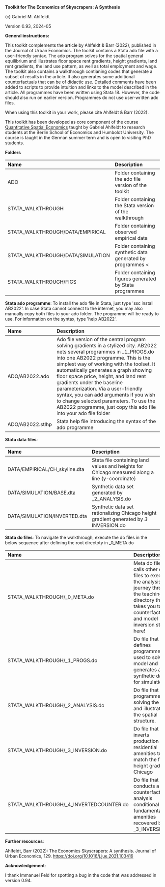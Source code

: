 **Toolkit for The Economics of Skyscrapers: A Synthesis**

(c) Gabriel M. Ahlfeldt

Version 0.93, 2024-05

**General instructions:**

This toolkit complements the article by Ahlfeldt & Barr (2022), published in the Journal of Urban Economics. The toolkit contains a Stata ado file with a user-friendly syntax. The ado program solves for the spatial general equilibrium and illustrates floor space rent gradients, height gradients, land rent gradients, the land use pattern, as well as total employment and wage. The toolkit also contains a walkthrough contianing codes that generate a subset of results in the article. It also generates some additional counterfactuals that can be of didactic use. Detailed comments have been added to scripts to provide intuition and links to the model described in the article. All programmes have been written using Stata 18. However, the code should also run on earlier version. Programmes do not use user-written ado files. 

When using this toolkit in your work, please cite Ahlfeldt & Barr (2022).

This toolkit has been developed as core component of the course [Quantitative Spatial Economics](https://sites.google.com/view/bqse/bqse-teaching) taught by Gabriel Ahlfeldt to research students at the Berlin School of Economics and Humboldt University. The course is taught in the German summer term and is open to visiting PhD students.

**Folders**

Name | Description |
|:---------------------------------------------|:-------------------------------------------------------------------------|
| ADO | Folder containing the ado file version of the toolkit |
| STATA_WALKTHROUGH | Folder containing the Stata version of the walkthrough |
| STATA_WALKTHROUGH/DATA/EMPIRICAL | Folder containing observed empirical data |
| STATA_WALKTHROUGH/DATA/SIMULATION | Folder containing synthetic data generated by programmes        <
| STATA_WALKTHROUGH/FIGS	   | Folder containing figures generated by Stata programmes| 

**Stata ado programme**: To install the ado file in Stata, just type 'ssc install AB2022'. In case Stata cannot connect to the internet, you may also manually copy both files to your ado folder. The programme will be ready to use. For information on the syntax, type 'help AB2022'.

Name  | Description |
|:---------------------------------------------|:-------------------------------------------------------------------------|
| ADO/AB2022.ado | Ado file version of the central program solving gradients in a stylized city. AB2022 nets several programmes in _1_PROGS.do into one AB2022 programme. This is the simplest way of working with the toolset. It automatically generates a graph showing floor space price, height, and land rent gradients under the baseline parameterization. Via a user-friendly syntax, you can add arguments if you wish to change selected parameters. To use the AB2022 programme, just copy this ado file into your ado file folder |
| ADO/AB2022.stlhp | Stata help file introducing the syntax of the ado programme  |

**Stata data files**:

| Name | Description |
|:---------------------------------------------|:-------------------------------------------------------------------------|
| DATA/EMPIRICAL/CH_skyline.dta | Stata file containing land values and heights for Chicago measured along a line (y-coordinate) |
| DATA/SIMULATION/BASE.dta | Synthetic data set generated by _2_ANALYSIS.do |
| DATA/SIMULATION/INVERTED.dta	| Synthetic data set rationalizing Chicago height gradient generated by _3_ INVERSION.do |

**Stata do files**: To navigate the walkthrough, execute the do files in the below sequence after defining the root directoty in _0_META.do

Name  | Description |
|:---------------------------------------------|:-------------------------------------------------------------------------|
|STATA_WALKTHROUGH/_0_META.do	| Meta do file that calls other code files to execute the analysis. Your journey through the teaching directory that takes you to counterfactuals and model inversion starts here!|
|STATA_WALKTHROUGH/_1_PROGS.do	| Do file that defines programmes used to solve the model and generates a synthetic data set for simulation.|
|STATA_WALKTHROUGH/_2_ANALYSIS.do| Do file that calls programmes solving the model and illustrating the spatial structure.|
|STATA_WALKTHROUGH/_3_INVERSION.do |Do file that inverts production and residential amenities to match the fuzzy height gradient of Chicago |
|STATA_WALKTHROUGH/_4_INVERTEDCOUNTER.do | Do file that conducts a counterfactual analysis conditional on fundamental amenities recovered by _3_INVERSION.do |

**Further resources**: 

Ahlfeldt, Barr (2022): The Economics Skyscrapers: A synthesis. Journal of Urban Economics, 129. https://doi.org/10.1016/j.jue.2021.103419

**Acknowledgement**: 

I thank Immanuel Feld for spotting a bug in the code that was addressed in version 0.94.
